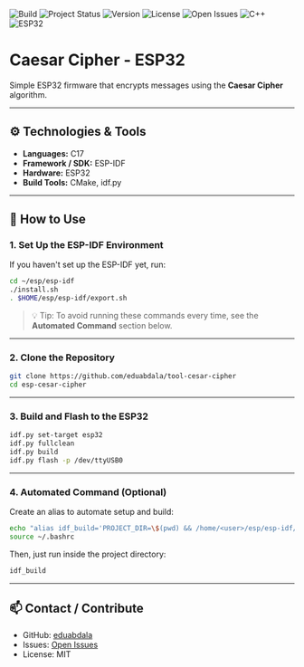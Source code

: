 ![Build](https://github.com/eduabdala/tool-cesar-cipher/actions/workflows/build.yml/badge.svg)
![Project Status](https://img.shields.io/badge/status-in%20development-yellow)
![Version](https://img.shields.io/github/v/release/eduabdala/tool-cesar-cipher?color=blue&label=version)
![License](https://img.shields.io/badge/license-MIT-green)
![Open Issues](https://img.shields.io/github/issues/eduabdala/tool-cesar-cipher)
![C++](https://img.shields.io/badge/C++-17.0-blue)
![ESP32](https://img.shields.io/badge/ESP32-OK-lightgrey)

# Caesar Cipher - ESP32

Simple ESP32 firmware that encrypts messages using the **Caesar Cipher** algorithm.

---

## ⚙️ Technologies & Tools

* **Languages:** C17
* **Framework / SDK:** ESP-IDF
* **Hardware:** ESP32
* **Build Tools:** CMake, idf.py

---

## 🚀 How to Use

### 1. Set Up the ESP-IDF Environment

If you haven't set up the ESP-IDF yet, run:

```bash
cd ~/esp/esp-idf
./install.sh
. $HOME/esp/esp-idf/export.sh
```

> 💡 Tip: To avoid running these commands every time, see the **Automated Command** section below.

---

### 2. Clone the Repository

```bash
git clone https://github.com/eduabdala/tool-cesar-cipher
cd esp-cesar-cipher
```

---

### 3. Build and Flash to the ESP32

```bash
idf.py set-target esp32
idf.py fullclean
idf.py build
idf.py flash -p /dev/ttyUSB0
```

---

### 4. Automated Command (Optional)

Create an alias to automate setup and build:

```bash
echo "alias idf_build='PROJECT_DIR=\$(pwd) && /home/<user>/esp/esp-idf/install.sh && . \$HOME/esp/esp-idf/export.sh && cd \"\$PROJECT_DIR\" && idf.py fullclean && idf.py build'" >> ~/.bashrc
source ~/.bashrc
```

Then, just run inside the project directory:

```bash
idf_build
```

---

## 📫 Contact / Contribute

* GitHub: [eduabdala](https://github.com/eduabdala)
* Issues: [Open Issues](https://github.com/eduabdala/tool-cesar-cipher/issues)
* License: MIT
